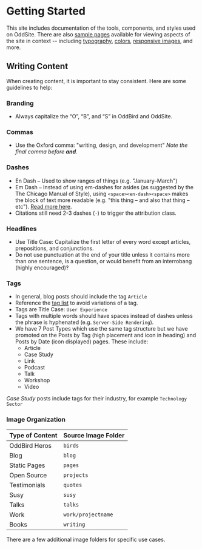 # Getting Started

This site includes documentation of the tools,
components, and styles used on OddSite.
There are also [sample pages](/sample/) available
for viewing aspects of the site in context --
including [typography](/sample/type/),
[colors](/cascading-colors/), [responsive images](/sample/images/), and more.

## Writing Content

When creating content, it is important to stay consistent. Here are some
guidelines to help:

### Branding

- Always capitalize the “O”, “B”, and “S” in OddBird and OddSite.

### Commas

- Use the Oxford comma: "writing, design, and development"
  *Note the final comma before **and**.*

### Dashes

- En Dash `–` Used to show ranges of things (e.g. "January–March")
- Em Dash `—` Instead of using em-dashes for asides (as suggested by the The
  Chicago Manual of Style), using `<space><en-dash><space>` makes the block of
  text more readable (e.g. "this thing – and also that thing – etc").
  [Read more here](https://www.smashingmagazine.com/2011/08/mind-your-en-and-em-dashes-typographic-etiquette/#the-en-dash-and-the-em-dash).
- Citations still need 2-3 dashes (`-`) to trigger the attribution class.

### Headlines

- Use Title Case: Capitalize the first letter of every word except articles,
  prepositions, and conjunctions.
- Do not use punctuation at the end of your title unless it contains
  more than one sentence, is a question, or would benefit from an interrobang
  (highly encouraged)‽

### Tags

- In general, blog posts should include the tag `Article`
- Reference the [tag list](/tags/) to avoid variations of a tag.
- Tags are Title Case: `User Experience`
- Tags with multiple words should have spaces instead of dashes unless the
  phrase is hyphenated (e.g. `Server-Side Rendering`).
- We have 7 Post Types which use the same tag structure but we have promoted on the
  Posts by Tag (high placement and icon in heading)
  and Posts by Date (icon displayed) pages. These include:
  - Article
  - Case Study
  - Link
  - Podcast
  - Talk
  - Workshop
  - Video

*Case Study* posts include tags for their industry, for example `Technology Sector`

### Image Organization

Type of Content | Source Image Folder
----------------|--------------------
 OddBird Heros | `birds`
 Blog | `blog`
 Static Pages | `pages`
 Open Source | `projects`
 Testimonials | `quotes`
 Susy | `susy`
 Talks | `talks`
 Work | `work/projectname`
 Books | `writing`


There are a few additional image folders for specific use cases.
